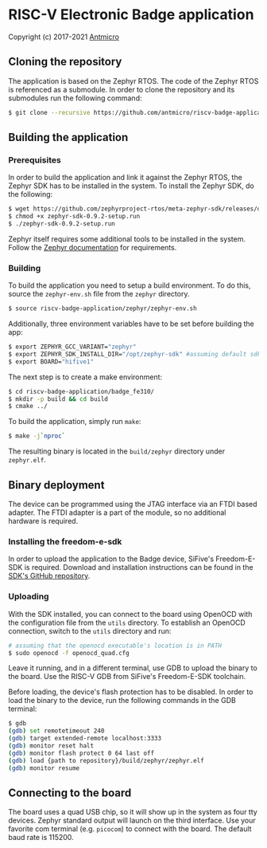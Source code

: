 # RISC-V Electronic Badge application

Copyright (c) 2017-2021 [Antmicro](https://www.antmicro.com)

## Cloning the repository

The application is based on the Zephyr RTOS. The code of the Zephyr RTOS is referenced as a submodule.
In order to clone the repository and its submodules run the following command:

```sh
$ git clone --recursive https://github.com/antmicro/riscv-badge-application.git
```

## Building the application

### Prerequisites

In order to build the application and link it against the Zephyr RTOS, the Zephyr SDK has to be installed in the system.
To install the Zephyr SDK, do the following:

```sh
$ wget https://github.com/zephyrproject-rtos/meta-zephyr-sdk/releases/download/0.9.2/zephyr-sdk-0.9.2-setup.run
$ chmod +x zephyr-sdk-0.9.2-setup.run
$ ./zephyr-sdk-0.9.2-setup.run
```

Zephyr itself requires some additional tools to be installed in the system. Follow the [Zephyr documentation](http://docs.zephyrproject.org/getting_started/installation_linux.html) for requirements.

### Building

To build the application you need to setup a build environment.
To do this, source the `zephyr-env.sh` file from the `zephyr` directory.
```sh
$ source riscv-badge-application/zephyr/zephyr-env.sh
```
Additionally, three environment variables have to be set before building the app:

```sh
$ export ZEPHYR_GCC_VARIANT="zephyr"
$ export ZEPHYR_SDK_INSTALL_DIR="/opt/zephyr-sdk" #assuming default sdk install directory
$ export BOARD="hifive1"
```

The next step is to create a make environment:
```sh
$ cd riscv-badge-application/badge_fe310/
$ mkdir -p build && cd build
$ cmake ../

```

To build the application, simply run `make`:

```sh
$ make -j`nproc`
```

The resulting binary is located in the `build/zephyr` directory under `zephyr.elf`.

## Binary deployment

The device can be programmed using the JTAG interface via an FTDI based adapter. The FTDI adapter is a part of the module, so no additional hardware is required.

### Installing the freedom-e-sdk

In order to upload the application to the Badge device, SiFive's Freedom-E-SDK is required.
Download and installation instructions can be found in the [SDK's GitHub repository](https://github.com/sifive/freedom-e-sdk).

### Uploading

With the SDK installed, you can connect to the board using OpenOCD with the configuration file from the `utils` directory.
To establish an OpenOCD connection, switch to the `utils` directory and run:

```sh
# assuming that the openocd executable's location is in PATH
$ sudo openocd -f openocd_quad.cfg
```

Leave it running, and in a different terminal, use GDB to upload the binary to the board.
Use the RISC-V GDB from SiFive's Freedom-E-SDK toolchain.

Before loading, the device's flash protection has to be disabled.
In order to load the binary to the device, run the following commands in the GDB terminal:
```sh
$ gdb
(gdb) set remotetimeout 240
(gdb) target extended-remote localhost:3333
(gdb) monitor reset halt
(gdb) monitor flash protect 0 64 last off
(gdb) load {path to repository}/build/zephyr/zephyr.elf
(gdb) monitor resume
```

## Connecting to the board

The board uses a quad USB chip, so it will show up in the system as four tty devices.
Zephyr standard output will launch on the third interface.
Use your favorite com terminal (e.g. `picocom`) to connect with the board.
The default baud rate is 115200.
